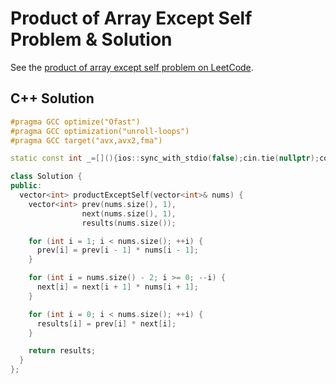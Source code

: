 # Product of Array Except Self Problem & Solution

See the [product of array except self problem on LeetCode](https://leetcode.com/problems/product-of-array-except-self).

## C++ Solution

```cpp
#pragma GCC optimize("Ofast")
#pragma GCC optimization("unroll-loops")
#pragma GCC target("avx,avx2,fma")

static const int _=[](){ios::sync_with_stdio(false);cin.tie(nullptr);cout.tie(nullptr);return 0;}();

class Solution {
public:
  vector<int> productExceptSelf(vector<int>& nums) {
    vector<int> prev(nums.size(), 1),
                next(nums.size(), 1),
                results(nums.size());

    for (int i = 1; i < nums.size(); ++i) {
      prev[i] = prev[i - 1] * nums[i - 1];
    }

    for (int i = nums.size() - 2; i >= 0; --i) {
      next[i] = next[i + 1] * nums[i + 1];
    }

    for (int i = 0; i < nums.size(); ++i) {
      results[i] = prev[i] * next[i];
    }

    return results;
  }
};
```
